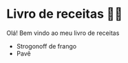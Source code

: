 # Livro de receitas :woman_cook:

Olá! Bem vindo ao meu livro de receitas

* Strogonoff de frango
* ​Pavê



